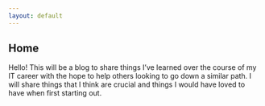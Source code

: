 ```yaml
---
layout: default
---
```


## Home

Hello! This will be a blog to share things I’ve learned over the course of my IT career with the hope to help others looking to go down a similar path. I will share things that I think are crucial and things I would have loved to have when first starting out.


